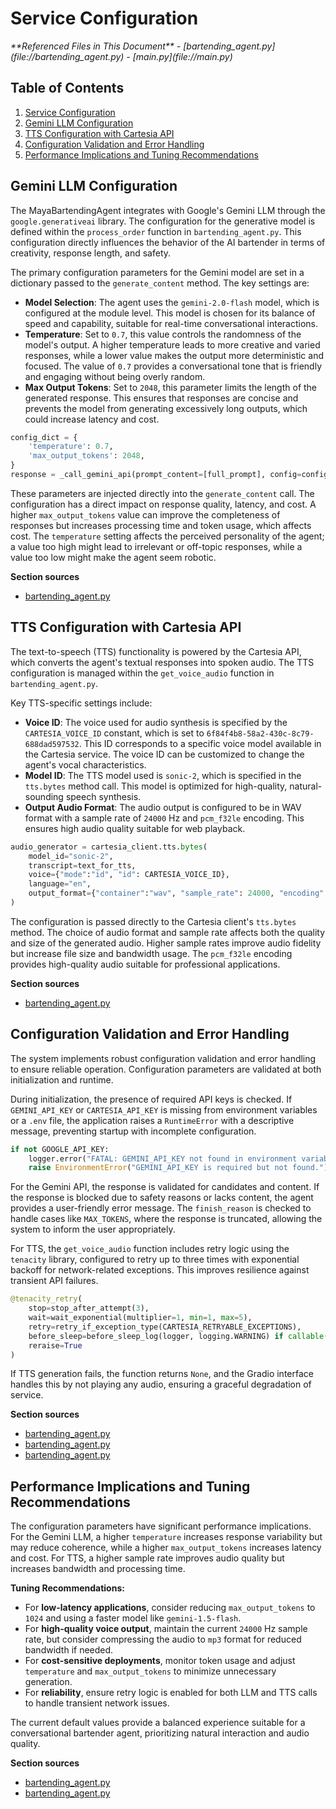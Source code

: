 # Service Configuration

<cite>
**Referenced Files in This Document**   
- [bartending_agent.py](file://bartending_agent.py)
- [main.py](file://main.py)
</cite>

## Table of Contents
1. [Service Configuration](#service-configuration)
2. [Gemini LLM Configuration](#gemini-llm-configuration)
3. [TTS Configuration with Cartesia API](#tts-configuration-with-cartesia-api)
4. [Configuration Validation and Error Handling](#configuration-validation-and-error-handling)
5. [Performance Implications and Tuning Recommendations](#performance-implications-and-tuning-recommendations)

## Gemini LLM Configuration

The MayaBartendingAgent integrates with Google's Gemini LLM through the `google.generativeai` library. The configuration for the generative model is defined within the `process_order` function in `bartending_agent.py`. This configuration directly influences the behavior of the AI bartender in terms of creativity, response length, and safety.

The primary configuration parameters for the Gemini model are set in a dictionary passed to the `generate_content` method. The key settings are:

- **Model Selection**: The agent uses the `gemini-2.0-flash` model, which is configured at the module level. This model is chosen for its balance of speed and capability, suitable for real-time conversational interactions.
- **Temperature**: Set to `0.7`, this value controls the randomness of the model's output. A higher temperature leads to more creative and varied responses, while a lower value makes the output more deterministic and focused. The value of `0.7` provides a conversational tone that is friendly and engaging without being overly random.
- **Max Output Tokens**: Set to `2048`, this parameter limits the length of the generated response. This ensures that responses are concise and prevents the model from generating excessively long outputs, which could increase latency and cost.

```python
config_dict = {
    'temperature': 0.7,
    'max_output_tokens': 2048,
}
response = _call_gemini_api(prompt_content=[full_prompt], config=config_dict)
```

These parameters are injected directly into the `generate_content` call. The configuration has a direct impact on response quality, latency, and cost. A higher `max_output_tokens` value can improve the completeness of responses but increases processing time and token usage, which affects cost. The `temperature` setting affects the perceived personality of the agent; a value too high might lead to irrelevant or off-topic responses, while a value too low might make the agent seem robotic.

**Section sources**
- [bartending_agent.py](file://bartending_agent.py#L250-L255)

## TTS Configuration with Cartesia API

The text-to-speech (TTS) functionality is powered by the Cartesia API, which converts the agent's textual responses into spoken audio. The TTS configuration is managed within the `get_voice_audio` function in `bartending_agent.py`.

Key TTS-specific settings include:

- **Voice ID**: The voice used for audio synthesis is specified by the `CARTESIA_VOICE_ID` constant, which is set to `6f84f4b8-58a2-430c-8c79-688dad597532`. This ID corresponds to a specific voice model available in the Cartesia service. The voice ID can be customized to change the agent's vocal characteristics.
- **Model ID**: The TTS model used is `sonic-2`, which is specified in the `tts.bytes` method call. This model is optimized for high-quality, natural-sounding speech synthesis.
- **Output Audio Format**: The audio output is configured to be in WAV format with a sample rate of `24000` Hz and `pcm_f32le` encoding. This ensures high audio quality suitable for web playback.

```python
audio_generator = cartesia_client.tts.bytes(
    model_id="sonic-2",
    transcript=text_for_tts,
    voice={"mode":"id", "id": CARTESIA_VOICE_ID},
    language="en",
    output_format={"container":"wav", "sample_rate": 24000, "encoding": "pcm_f32le"},
)
```

The configuration is passed directly to the Cartesia client's `tts.bytes` method. The choice of audio format and sample rate affects both the quality and size of the generated audio. Higher sample rates improve audio fidelity but increase file size and bandwidth usage. The `pcm_f32le` encoding provides high-quality audio suitable for professional applications.

**Section sources**
- [bartending_agent.py](file://bartending_agent.py#L335-L350)

## Configuration Validation and Error Handling

The system implements robust configuration validation and error handling to ensure reliable operation. Configuration parameters are validated at both initialization and runtime.

During initialization, the presence of required API keys is checked. If `GEMINI_API_KEY` or `CARTESIA_API_KEY` is missing from environment variables or a `.env` file, the application raises a `RuntimeError` with a descriptive message, preventing startup with incomplete configuration.

```python
if not GOOGLE_API_KEY:
    logger.error("FATAL: GEMINI_API_KEY not found in environment variables or .env file.")
    raise EnvironmentError("GEMINI_API_KEY is required but not found.")
```

For the Gemini API, the response is validated for candidates and content. If the response is blocked due to safety reasons or lacks content, the agent provides a user-friendly error message. The `finish_reason` is checked to handle cases like `MAX_TOKENS`, where the response is truncated, allowing the system to inform the user appropriately.

For TTS, the `get_voice_audio` function includes retry logic using the `tenacity` library, configured to retry up to three times with exponential backoff for network-related exceptions. This improves resilience against transient API failures.

```python
@tenacity_retry(
    stop=stop_after_attempt(3),
    wait=wait_exponential(multiplier=1, min=1, max=5),
    retry=retry_if_exception_type(CARTESIA_RETRYABLE_EXCEPTIONS),
    before_sleep=before_sleep_log(logger, logging.WARNING) if callable(before_sleep_log) else None,
    reraise=True
)
```

If TTS generation fails, the function returns `None`, and the Gradio interface handles this by not playing any audio, ensuring a graceful degradation of service.

**Section sources**
- [bartending_agent.py](file://bartending_agent.py#L65-L85)
- [bartending_agent.py](file://bartending_agent.py#L265-L295)
- [bartending_agent.py](file://bartending_agent.py#L320-L330)

## Performance Implications and Tuning Recommendations

The configuration parameters have significant performance implications. For the Gemini LLM, a higher `temperature` increases response variability but may reduce coherence, while a higher `max_output_tokens` increases latency and cost. For TTS, a higher sample rate improves audio quality but increases bandwidth and processing time.

**Tuning Recommendations:**
- For **low-latency applications**, consider reducing `max_output_tokens` to `1024` and using a faster model like `gemini-1.5-flash`.
- For **high-quality voice output**, maintain the current `24000` Hz sample rate, but consider compressing the audio to `mp3` format for reduced bandwidth if needed.
- For **cost-sensitive deployments**, monitor token usage and adjust `temperature` and `max_output_tokens` to minimize unnecessary generation.
- For **reliability**, ensure retry logic is enabled for both LLM and TTS calls to handle transient network issues.

The current default values provide a balanced experience suitable for a conversational bartender agent, prioritizing natural interaction and audio quality.

**Section sources**
- [bartending_agent.py](file://bartending_agent.py#L250-L255)
- [bartending_agent.py](file://bartending_agent.py#L335-L350)